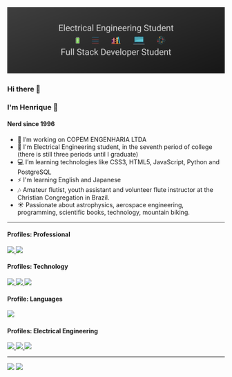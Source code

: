 <img width="auto" src="https://github.com/HenriqueMAP/HenriqueMap/blob/master/banner.png?raw=true">

### Hi there 👋

### I'm Henrique :dog:
#### Nerd since 1996

- :post_office: I’m working on COPEM ENGENHARIA LTDA
- :running: I'm Electrical Engineering student, in the seventh period of college (there is still three periods until I graduate)
- :computer: I’m learning technologies like CSS3, HTML5, JavaScript, Python and PostgreSQL
- :zap: I'm learning English and Japanese
- :notes: Amateur flutist, youth assistant and volunteer flute instructor at the Christian Congregation in Brazil.
- :sunny: Passionate about astrophysics, aerospace engineering, programming, scientific books, technology, mountain biking.
---------------------------------------------------------------------------------------------------------------------------------------------

#### Profiles: Professional

<div style="float">
<a href="https://www.linkedin.com/in/henrique-matheus-alves-pereira">
  <img src="https://img.shields.io/badge/linkedin-%230077B5.svg?&style=for-the-badge&logo=linkedin&logoColor=white">
</a>

<a href="https://www.sourcerer.io/henriquemap">
  <img src="https://img.shields.io/static/v1?label=&message=Sourcerer&style=for-the-badge&color=149CFC">
</a>
</div>

#### Profiles: Technology

<div style="float">
<a href="https://app.rocketseat.com.br/me/henrique-matheus-alves-pereira-1595861149">
  <img src="https://img.shields.io/static/v1?label=&message=Rocketseat&style=for-the-badge&color=8160B4">
</a>
                                                                                                                
<a href="https://web.digitalinnovation.one/users/henrique_map">
  <img src="https://img.shields.io/static/v1?label=&message=Digital%20Innovation%20One&style=for-the-badge&color=F0A322">
</a>             
  
<a href="https://docs.microsoft.com/pt-br/users/henriquematheusalvespereira/">
  <img src="https://img.shields.io/static/v1?label=&message=Microsoft%20Learn&style=for-the-badge&color=FC6406">
</a>
</div>

#### Profile: Languages

<div style="float">
<a href="https://www.duolingo.com/profile/Henrique.Map">
  <img src="https://img.shields.io/static/v1?label=&message=Duolingo&style=for-the-badge&color=04E474">
</a>
</div>

#### Profiles: Electrical Engineering

<div style="float">
<a href="https://www.multisim.com/contributors/112018-henriquemap/">
  <img src="https://img.shields.io/static/v1?label=&message=MultiSim&style=for-the-badge&color=3678D0"/>
</a> 

<a href="https://www.studocu.com/pt-br/user/4137012">
  <img src="https://img.shields.io/static/v1?label=&message=StuDocu&style=for-the-badge&color=98C3ED"/>
</a>

<a href="https://www.tinkercad.com/users/fIvebGGsZCo-henrique-matheus-alves-pereira">
  <img src="https://img.shields.io/static/v1?label=&message=TinkerCAD&style=for-the-badge&color=40A8B3"/>
</a> 
</div>

-----------------------------------------------------------------------------------------------------------------------------------------------
<div style="float">
  <img style="margin:100" src="https://github-readme-stats.vercel.app/api?username=HenriqueMAP&theme=monokai&show_icons=true">
  <img src="https://github-readme-stats.vercel.app/api/top-langs/?username=HenriqueMAP&theme=monokai&layout=compact">
</div>
